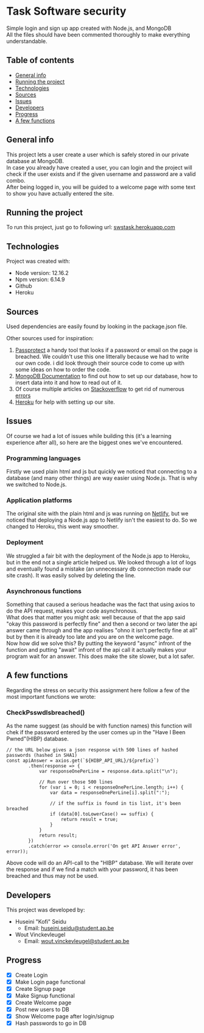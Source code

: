 # Task Software security
Simple login and sign up app created with Node.js, and MongoDB<br />
All the files should have been commented thoroughly to make everything understandable.

## Table of contents
* [General info](#general-info)
* [Running the project](#running-the-project)
* [Technologies](#technologies)
* [Sources](#sources)
* [Issues](#issues)
* [Developers](#developers)
* [Progress](#progress)
* [A few functions](#a-few-functions)

## General info
This project lets a user create a user which is safely stored in our private database at MongoDB.<br />
In case you already have created a user, you can login and the project will check if the user exists and if the given username and password are a valid combo.<br />
After being logged in, you will be guided to a welcome page with some text to show you have actually entered the site.

## Running the project
To run this project, just go to following url:
[swstask.herokuapp.com](https://swstask.herokuapp.com)

## Technologies
Project was created with:
* Node version: 12.16.2
* Npm version: 	6.14.9
* Github
* Heroku

## Sources
Used dependencies are easily found by looking in the package.json file.

Other sources used for inspiration:<br />
1. [Passprotect](https://github.com/OktaSecurityLabs/passprotect-js) a handy tool that looks if a password or email on the page is breached.
We couldn't use this one litterally because we had to write our own code. i did look through their source code to come up with some ideas on how to order the code.
2. [MongoDB Documentation](https://docs.atlas.mongodb.com) to find out how to set up our database, how to insert data into it and how to read out of it.
3. Of course multiple articles on [Stackoverflow](https://stackoverflow.com/) to get rid of numerous [errors](#issues)
4. [Heroku](https://devcenter.heroku.com/categories/nodejs-support) for help with setting up our site.

## Issues
Of course we had a lot of issues while building this (it's a learning experience after all), so here are the biggest ones we've encountered.
### Programming languages
Firstly we used plain html and js but quickly we noticed that connecting to a database (and many other things) are way easier using Node.js.
That is why we switched to Node.js.
### Application platforms
The original site with the plain html and js was running on [Netlify](https://www.netlify.com/), but we noticed that deploying a Node.js app to Netlify isn't the easiest to do. So we changed to Heroku, this went way smoother.
### Deployment
We struggled a fair bit with the deployment of the Node.js app to Heroku, but in the end not a single article helped us. We looked through a lot of logs and eventually found a mistake (an unnecessary db connection made our site crash). It was easily solved by deleting the line.
### Asynchronous functions
Something that caused a serious headache was the fact that using axios to do the API request, makes your code asynchronous.<br />
What does that matter you might ask: well because of that the app said "okay this password is perfectly fine" and then a second or two later the api answer came through and the app realises "ohno it isn't perfectly fine at all" but by then it is already too late and you are on the welcome page. <br />
Now how did we solve this? By putting the keyword "async" infront of the function and putting "await" infront of the api call it actually makes your program wait for an answer. This does make the site slower, but a lot safer.

## A few functions
Regarding the stress on security this assignment here follow a few of the most important functions we wrote:
### CheckPsswdIsbreached()
As the name suggest (as should be with function names) this function will chek if the password entered by the user comes up in the "Have I Been Pwned"(HIBP) database.
````
// the URL below gives a json response with 500 lines of hashed passwords (hashed in SHA1)
const apiAnswer = axios.get(`${HIBP_API_URL}/${prefix}`)
        .then(response => {
            var responseOnePerLine = response.data.split("\n");

            // Run over those 500 lines
            for (var i = 0; i < responseOnePerLine.length; i++) {
                var data = responseOnePerLine[i].split(":");

                // if the suffix is found in tis list, it's been breached
                if (data[0].toLowerCase() == suffix) {
                    return result = true;
                }
            }
            return result;
        })
        .catch(error => console.error('On get API Answer error', error));
````
Above code will do an API-call to the "HIBP" database. We will iterate over the response and if we find a match with your password, it has been breached and thus may not be used.

## Developers
This project was developed by:<br />
* Huseini "Kofi" Seidu
	* Email: huseini.seidu@student.ap.be
* Wout Vinckevleugel
	* Email: wout.vinckevleugel@student.ap.be

## Progress
- [x] Create Login 
- [x] Make Login page functional
- [x] Create Signup page
- [x] Make Signup functional
- [x] Create Welcome page
- [x] Post new users to DB
- [x] Show Welcome page after login/signup
- [x] Hash passwords to go in DB
